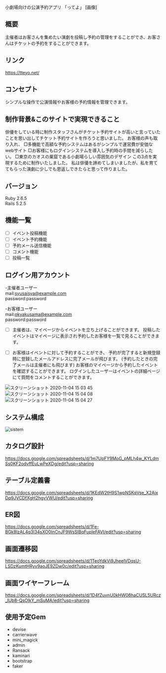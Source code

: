 小劇場向けの公演予約アプリ 「ってよ」
[画像]
## 概要
主催者はお客さんを集めたい演劇を投稿し予約の管理をすることができ、お客さんはチケットの予約をすることができます。
## リンク
https://tteyo.net/
## コンセプト
シンプルな操作で公演情報やお客様の予約情報を管理できます。

## 制作背景&このサイトで実現できること

俳優をしている時に制作スタッフさんがチケット予約サイトが高いと言っていたことを思い出してチケット予約サイトを作ろうと思いました。
お客様の声も取り入れ、
□多機能で高額な予約システムはあるがシンプルで運営費が安価なwebサイト
□お客様にもログインシステムを導入し予約時の手間を減らしたい。
□東京のカオスの巣窟である小劇場らしい雰囲気のデザイン
この3点を実現するために制作いたしました。
私は俳優を諦めてしまいましたが、私を育ててもらった演劇に少しでも恩返しできたらと思って作りました。

## バージョン
Ruby 2.6.5  
Rails 5.2.5

## 機能一覧
- [ ] イベント投稿機能
- [ ] イベント予約機能
- [ ] 予約メール送信機能
- [ ] コメント機能
- [ ] 投稿一覧

## ログイン用アカウント
-主催者ユーザー<br>
mail:syusaisya@example.com<br>
password:password

-お客様ユーザー<br>
mail:okyakusama@example.com<br>
password:password

- [ ] 主催者は、マイページからイベントを立ち上げることができます。
投稿したイベントはマイページに表示され予約したお客様を一覧で見ることができます。


- [ ] お客様はイベントに対して予約することができ、
予約が完了すると新規登録時に登録したメールアドレスに完了メールが飛びます。
(予約したときの完了メールは主催者にも飛びます)
お客様のマイページから予約したイベントを確認することができます。
ログインしたユーザーはイベントの詳細ページにて質問をコメントすることができます。


![スクリーンショット 2020-11-04 15 03 45](https://user-images.githubusercontent.com/66770962/98075177-3f987c00-1eaf-11eb-9aab-fb85b64f61fc.png)
![スクリーンショット 2020-11-04 15 04 08](https://user-images.githubusercontent.com/66770962/98075187-4626f380-1eaf-11eb-9533-f8354d0c3edc.png)
![スクリーンショット 2020-11-04 15 04 27](https://user-images.githubusercontent.com/66770962/98075196-4921e400-1eaf-11eb-9ab9-72ee1b9e0ad9.png)


## システム構成
![sistem](https://user-images.githubusercontent.com/66770962/115526677-3ec39d00-a2cb-11eb-8bf1-036809f66e10.jpg)


## カタログ設計
https://docs.google.com/spreadsheets/d/1m7UpFY9MoG_pMLh4w_KYLdmSs0KF2odvffEuLwPeXDg/edit?usp=sharing
## テーブル定義書
https://docs.google.com/spreadsheets/d/1KEdW2tH9S1wpNSKqVse_X2AixDq9JVCDfXgH2hgvVWU/edit?usp=sharing
## ER図
https://docs.google.com/spreadsheets/d/1Fe-BGk8lzAL4q3I34sXO0InCnJF9WsSIBqFupleFAVI/edit?usp=sharing
## 画面遷移図
https://docs.google.com/spreadsheets/d/1TeoYdkVi9JheelVDqsU-LSDzKumtHRyv9aoJE9ZDw0c/edit?usp=sharing
## 画面ワイヤーフレーム
https://docs.google.com/spreadsheets/d/1D4fZuvnU0kHW06haCUSL5URcz_IUb8-QsOlkY_mSuMA/edit?usp=sharing

## 使用予定Gem
* devise
* carrierwave
* mini_magick
* admin
* Ransack
* kaminari
* bootstrap
* faker

